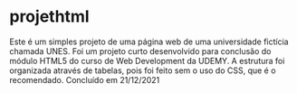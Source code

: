 # projethtml
Este é um simples projeto de uma página web de uma universidade fictícia chamada UNES.
Foi um projeto curto desenvolvido para conclusão do módulo HTML5 do curso de Web Development da UDEMY.
A estrutura foi organizada através de tabelas, pois foi feito sem o uso do CSS, que é o recomendado.
Concluído em 21/12/2021
